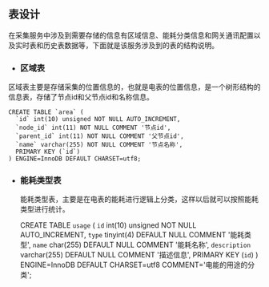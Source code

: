 ## 表设计

在采集服务中涉及到需要存储的信息有区域信息、能耗分类信息和网关通讯配置以及实时表和历史表数据等，下面就是该服务涉及到的表的结构说明。

* ### 区域表

区域表主要是存储采集的位置信息的，也就是电表的位置信息，是一个树形结构的信息表，存储了节点id和父节点id和名称信息。

    CREATE TABLE `area` (
      `id` int(10) unsigned NOT NULL AUTO_INCREMENT,
      `node_id` int(11) NOT NULL COMMENT '节点id',
      `parent_id` int(11) NOT NULL COMMENT '父节点id',
      `name` varchar(255) NOT NULL COMMENT '节点名称',
      PRIMARY KEY (`id`)
    ) ENGINE=InnoDB DEFAULT CHARSET=utf8;

* ### 能耗类型表

  能耗类型表，主要是在电表的能耗进行逻辑上分类，这样以后就可以按照能耗类型进行统计。

    CREATE TABLE `usage` (
      `id` int(10) unsigned NOT NULL AUTO_INCREMENT,
      `type` tinyint(4) DEFAULT NULL COMMENT '能耗类型',
      `name` char(255) DEFAULT NULL COMMENT '能耗名称',
      `description` varchar(255) DEFAULT NULL COMMENT '描述信息',
      PRIMARY KEY (`id`)
    ) ENGINE=InnoDB DEFAULT CHARSET=utf8 COMMENT='电能的用途的分类';



